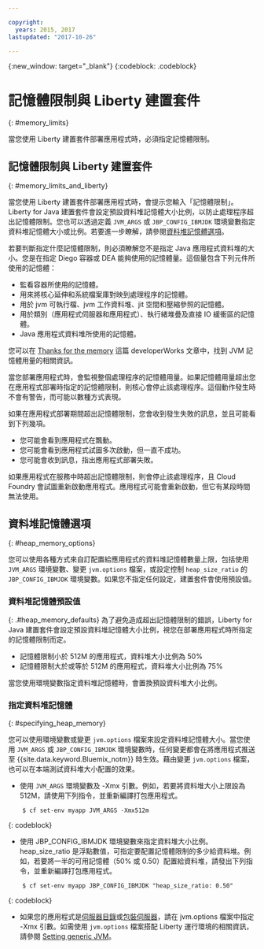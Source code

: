 ```yaml
---

copyright:
  years: 2015, 2017
lastupdated: "2017-10-26"

---
```


{:new_window: target="_blank"}
{:codeblock: .codeblock}

# 記憶體限制與 Liberty 建置套件
{: #memory_limits}

當您使用 Liberty 建置套件部署應用程式時，必須指定記憶體限制。

## 記憶體限制與 Liberty 建置套件
{: #memory_limits_and_liberty}


當您使用 Liberty 建置套件部署應用程式時，會提示您輸入「記憶體限制」。Liberty for Java 建置套件會設定預設資料堆記憶體大小比例，以防止處理程序超出記憶體限制。您也可以透過定義 `JVM_ARGS` 或 `JBP_CONFIG_IBMJDK` 環境變數指定資料堆記憶體大小或比例。若要進一步瞭解，請參閱[資料堆記憶體選項](#heap_memory_options)。

若要判斷指定什麼記憶體限制，則必須瞭解您不是指定 Java 應用程式資料堆的大小。您是在指定 Diego 容器或 DEA 能夠使用的記憶體量。這個量包含下列元件所使用的記憶體：

* 監看容器所使用的記憶體。
* 用來將核心延伸和系統檔案庫對映到處理程序的記憶體。
* 用於 jvm 可執行檔、jvm 工作資料堆、jit 空間和壓縮參照的記憶體。
* 用於類別（應用程式伺服器和應用程式）、執行緒堆疊及直接 IO 緩衝區的記憶體。
* Java 應用程式資料堆所使用的記憶體。

您可以在 [Thanks for the memory](http://www.ibm.com/developerworks/library/j-nativememory-linux/) 這篇 developerWorks 文章中，找到 JVM 記憶體用量的相關資訊。

當您部署應用程式時，會監視整個處理程序的記憶體用量。如果記憶體用量超出您在應用程式部署時指定的記憶體限制，則核心會停止該處理程序。這個動作發生時不會有警告，而可能以數種方式表現。

 如果在應用程式部署期間超出記憶體限制，您會收到發生失敗的訊息，並且可能看到下列幾項。

  * 您可能會看到應用程式在飄動。
  * 您可能會看到應用程式試圖多次啟動，但一直不成功。
  * 您可能會收到訊息，指出應用程式部署失敗。

如果應用程式在服務中時超出記憶體限制，則會停止該處理程序，且 Cloud Foundry 會試圖重新啟動應用程式。應用程式可能會重新啟動，但它有某段時間無法使用。

## 資料堆記憶體選項
{: #heap_memory_options}

您可以使用各種方式來自訂配置給應用程式的資料堆記憶體數量上限，包括使用 `JVM_ARGS` 環境變數、變更 `jvm.options` 檔案，或設定控制 `heap_size_ratio` 的 `JBP_CONFIG_IBMJDK` 環境變數。如果您不指定任何設定，建置套件會使用預設值。

### 資料堆記憶體預設值
{: .#heap_memory_defaults}
為了避免造成超出記憶體限制的錯誤，Liberty for Java 建置套件會設定預設資料堆記憶體大小比例，視您在部署應用程式時所指定的記憶體限制而定。

* 記憶體限制小於 512M 的應用程式，資料堆大小比例為 50%
* 記憶體限制大於或等於 512M 的應用程式，資料堆大小比例為 75%

當您使用環境變數指定資料堆記憶體時，會置換預設資料堆大小比例。

### 指定資料堆記憶體
{: #specifying_heap_memory}

您可以使用環境變數或變更 `jvm.options` 檔案來設定資料堆記憶體大小。當您使用 `JVM_ARGS` 或 `JBP_CONFIG_IBMJDK` 環境變數時，任何變更都會在將應用程式推送至 {{site.data.keyword.Bluemix_notm}} 時生效。藉由變更 `jvm.options` 檔案，也可以在本端測試資料堆大小配置的效果。

* 使用 `JVM_ARGS` 環境變數及 -Xmx 引數。例如，若要將資料堆大小上限設為 512M，請使用下列指令，並重新編譯打包應用程式。

```
    $ cf set-env myapp JVM_ARGS -Xmx512m
```
{: codeblock}

* 使用 JBP_CONFIG_IBMJDK 環境變數來指定資料堆大小比例。heap_size_ratio 是浮點數值，可指定要配置記憶體限制的多少給資料堆。例如，若要將一半的可用記憶體（50% 或 0.50）配置給資料堆，請發出下列指令，並重新編譯打包應用程式。

```
    $ cf set-env myapp JBP_CONFIG_IBMJDK "heap_size_ratio: 0.50"
```
{: codeblock}

* 如果您的應用程式是[伺服器目錄](optionsForPushing.html#server_directory)或[包裝伺服器](optionsForPushing.html#packaged_server)，請在 jvm.options 檔案中指定 -Xmx 引數。如需使用 `jvm.options` 檔案搭配 Liberty 運行環境的相關資訊，請參閱 [Setting generic JVM](http://www-01.ibm.com/support/docview.wss?uid=swg21596474)。  
